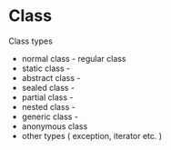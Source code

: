 # Class







Class types

* normal class - regular class
* static class -&#x20;
* abstract class -&#x20;
* sealed class -&#x20;
* partial class -&#x20;
* nested class -&#x20;
* generic class -&#x20;
* anonymous class
* other types ( exception, iterator etc. )

